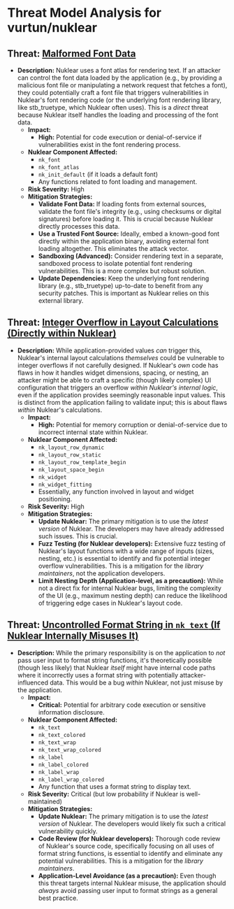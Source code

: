 # Threat Model Analysis for vurtun/nuklear

## Threat: [Malformed Font Data](./threats/malformed_font_data.md)

*   **Description:** Nuklear uses a font atlas for rendering text. If an attacker can control the font data loaded by the application (e.g., by providing a malicious font file or manipulating a network request that fetches a font), they could potentially craft a font file that triggers vulnerabilities in Nuklear's font rendering code (or the underlying font rendering library, like stb_truetype, which Nuklear often uses). This is a *direct* threat because Nuklear itself handles the loading and processing of the font data.
    *   **Impact:**
        *   **High:** Potential for code execution or denial-of-service if vulnerabilities exist in the font rendering process.
    *   **Nuklear Component Affected:**
        *   `nk_font`
        *   `nk_font_atlas`
        *   `nk_init_default` (if it loads a default font)
        *   Any functions related to font loading and management.
    *   **Risk Severity:** High
    *   **Mitigation Strategies:**
        *   **Validate Font Data:** If loading fonts from external sources, validate the font file's integrity (e.g., using checksums or digital signatures) before loading it. This is crucial because Nuklear directly processes this data.
        *   **Use a Trusted Font Source:** Ideally, embed a known-good font directly within the application binary, avoiding external font loading altogether. This eliminates the attack vector.
        *   **Sandboxing (Advanced):** Consider rendering text in a separate, sandboxed process to isolate potential font rendering vulnerabilities. This is a more complex but robust solution.
        *   **Update Dependencies:** Keep the underlying font rendering library (e.g., stb_truetype) up-to-date to benefit from any security patches. This is important as Nuklear relies on this external library.

## Threat: [Integer Overflow in Layout Calculations (Directly within Nuklear)](./threats/integer_overflow_in_layout_calculations__directly_within_nuklear_.md)

*   **Description:** While application-provided values *can* trigger this, Nuklear's internal layout calculations *themselves* could be vulnerable to integer overflows if not carefully designed. If Nuklear's *own* code has flaws in how it handles widget dimensions, spacing, or nesting, an attacker might be able to craft a specific (though likely complex) UI configuration that triggers an overflow *within Nuklear's internal logic*, even if the application provides seemingly reasonable input values. This is distinct from the application failing to validate input; this is about flaws *within* Nuklear's calculations.
    *   **Impact:**
        *   **High:** Potential for memory corruption or denial-of-service due to incorrect internal state within Nuklear.
    *   **Nuklear Component Affected:**
        *   `nk_layout_row_dynamic`
        *   `nk_layout_row_static`
        *   `nk_layout_row_template_begin`
        *   `nk_layout_space_begin`
        *   `nk_widget`
        *   `nk_widget_fitting`
        *   Essentially, any function involved in layout and widget positioning.
    *   **Risk Severity:** High
    *   **Mitigation Strategies:**
        *   **Update Nuklear:** The primary mitigation is to use the *latest version* of Nuklear.  The developers may have already addressed such issues.  This is crucial.
        *   **Fuzz Testing (for Nuklear developers):**  Extensive fuzz testing of Nuklear's layout functions with a wide range of inputs (sizes, nesting, etc.) is essential to identify and fix potential integer overflow vulnerabilities. This is a mitigation for the *library maintainers*, not the application developers.
        *   **Limit Nesting Depth (Application-level, as a precaution):** While not a direct fix for internal Nuklear bugs, limiting the complexity of the UI (e.g., maximum nesting depth) can reduce the likelihood of triggering edge cases in Nuklear's layout code.

## Threat: [Uncontrolled Format String in `nk_text` (If Nuklear Internally Misuses It)](./threats/uncontrolled_format_string_in__nk_text___if_nuklear_internally_misuses_it_.md)

* **Description:** While the primary responsibility is on the application to *not* pass user input to format string functions, it's theoretically possible (though less likely) that Nuklear *itself* might have internal code paths where it incorrectly uses a format string with potentially attacker-influenced data. This would be a bug *within* Nuklear, not just misuse by the application.
    * **Impact:**
        * **Critical:** Potential for arbitrary code execution or sensitive information disclosure.
    * **Nuklear Component Affected:**
        * `nk_text`
        * `nk_text_colored`
        * `nk_text_wrap`
        * `nk_text_wrap_colored`
        * `nk_label`
        * `nk_label_colored`
        * `nk_label_wrap`
        * `nk_label_wrap_colored`
        * Any function that uses a format string to display text.
    * **Risk Severity:** Critical (but low probability if Nuklear is well-maintained)
    * **Mitigation Strategies:**
        * **Update Nuklear:** The primary mitigation is to use the *latest version* of Nuklear. The developers would likely fix such a critical vulnerability quickly.
        * **Code Review (for Nuklear developers):** Thorough code review of Nuklear's source code, specifically focusing on all uses of format string functions, is essential to identify and eliminate any potential vulnerabilities. This is a mitigation for the *library maintainers*.
        * **Application-Level Avoidance (as a precaution):** Even though this threat targets internal Nuklear misuse, the application should *always* avoid passing user input to format strings as a general best practice.

